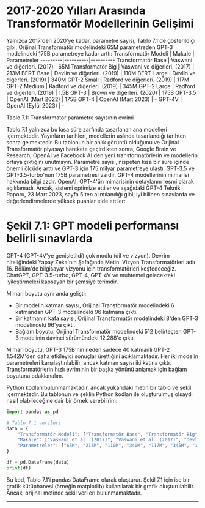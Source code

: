 # 2017-2020 Yılları Arasında Transformatör Modellerinin Gelişimi

Yalnızca 2017'den 2020'ye kadar, parametre sayısı, Tablo 7.1'de gösterildiği gibi, Orijinal Transformatör modelindeki 65M parametreden GPT-3 modelindeki 175B parametreye kadar arttı: 
Transformatör Modeli | Makale | Parametreler 
---------|----------|---------- 
Transformatör Base | Vaswani ve diğerleri. (2017) | 65M 
Transformatör Big | Vaswani ve diğerleri. (2017) | 213M 
BERT-Base | Devlin ve diğerleri. (2019) | 110M 
BERT-Large | Devlin ve diğerleri. (2019) | 340M 
GPT-2 Small | Radford ve diğerleri. (2019) | 117M 
GPT-2 Medium | Radford ve diğerleri. (2019) | 345M 
GPT-2 Large | Radford ve diğerleri. (2019) | 1.5B 
GPT-3 | Brown ve diğerleri. (2020) | 175B 
GPT-3.5 | OpenAI (Mart 2022) | 175B 
GPT-4 | OpenAI (Mart 2023) | - 
GPT-4V | OpenAI (Eylül 2023) | -

Tablo 7.1: Transformatör parametre sayısının evrimi

Tablo 7.1 yalnızca bu kısa süre zarfında tasarlanan ana modelleri içermektedir. Yayınların tarihleri, modellerin aslında tasarlandığı tarihten sonra gelmektedir. Bu tablonun bir anlık görüntü olduğunu ve Orijinal Transformatör piyasayı harekete geçirdikten sonra, Google Brain ve Research, OpenAI ve Facebook AI'den yeni transformatörlerin ve modellerin ortaya çıktığını unutmayın. Parametre sayısı, nispeten kısa bir süre içinde önemli ölçüde arttı ve GPT-3 için 175 milyar parametreye ulaştı. GPT-3.5 ve GPT-3.5-turbo'nun 175B parametresi vardır. GPT-4 modellerinin mimarisi hakkında bilgi azdır. OpenAI, GPT-4'ün mimarisinin detaylarını resmi olarak açıklamadı. Ancak, sistemi optimize ettiler ve aşağıdaki GPT-4 Teknik Raporu, 23 Mart 2023, sayfa 5'ten alıntılandığı gibi, iyi bilinen sınavlarda ve değerlendirmelerde yüksek puanlar elde ettiler:

# Şekil 7.1: GPT modeli performansı belirli sınavlarda

GPT-4 (GPT-4V'ye genişletildi) çok modlu (dil ve vizyon). Devrim niteliğindeki Yapay Zeka'nın Şafağında Metin: Vizyon Transformatörleri adlı 16. Bölüm'de bilgisayar vizyonu için transformatörleri keşfedeceğiz. ChatGPT, GPT-3.5-turbo, GPT-4, GPT-4V ve muhtemel gelecekteki iyileştirmeleri kapsayan bir şemsiye terimdir.

Mimari boyutu aynı anda gelişti: 
- Bir modelin katman sayısı, Orijinal Transformatör modelindeki 6 katmandan GPT-3 modelindeki 96 katmana çıktı. 
- Bir katmanın kafa sayısı, Orijinal Transformatör modelindeki 8'den GPT-3 modelindeki 96'ya çıktı. 
- Bağlam boyutu, Orijinal Transformatör modelindeki 512 belirteçten GPT-3 modelinin davinci sürümündeki 12.288'e çıktı.

Mimari boyutu, GPT-3 175B'nin neden sadece 40 katmanlı GPT-2 1.542M'den daha etkileyici sonuçlar ürettiğini açıklamaktadır. Her iki modelin parametreleri karşılaştırılabilir, ancak katman sayısı iki katına çıktı. Transformatörlerin hızlı evriminin bir başka yönünü anlamak için bağlam boyutuna odaklanalım.

Python kodları bulunmamaktadır, ancak yukarıdaki metin bir tablo ve şekil içermektedir. Bu tablonun ve şeklin Python kodları ile oluşturulmuş olsaydı nasıl olabileceğine dair bir örnek verebilirim:

```python
import pandas as pd

# Tablo 7.1 verileri
data = {
    "Transformatör Modeli": ["Transformatör Base", "Transformatör Big", "BERT-Base", "BERT-Large", "GPT-2 Small", "GPT-2 Medium", "GPT-2 Large", "GPT-3", "GPT-3.5", "GPT-4", "GPT-4V"],
    "Makale": ["Vaswani et al. (2017)", "Vaswani et al. (2017)", "Devlin et al. (2019)", "Devlin et al. (2019)", "Radford et al. (2019)", "Radford et al. (2019)", "Radford et al. (2019)", "Brown et al. (2020)", "OpenAI (Mart 2022)", "OpenAI (Mart 2023)", "OpenAI (Eylül 2023)"],
    "Parametreler": ["65M", "213M", "110M", "340M", "117M", "345M", "1.5B", "175B", "175B", "-", "-"]
}

df = pd.DataFrame(data)
print(df)
```

Bu kod, Tablo 7.1'i pandas DataFrame olarak oluşturur. Şekil 7.1 için ise bir grafik kütüphanesi (örneğin matplotlib) kullanılarak bir grafik oluşturulabilir. Ancak, orijinal metinde şekil verileri bulunmamaktadır.

---

